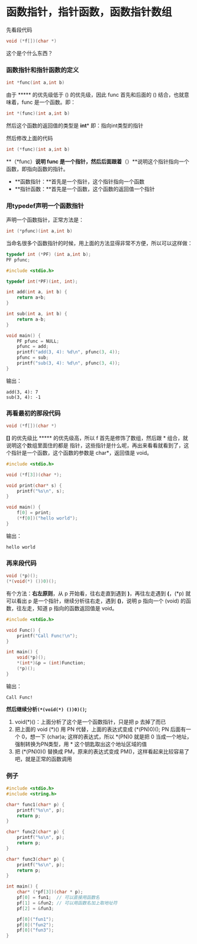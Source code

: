# 函数指针，指针函数，函数指针数组

先看段代码

```c
void (*f[])(char *)
```

这个是个什么东西？

### 函数指针和指针函数的定义

```c
int *func(int a,int b)
```

由于 ***** 的优先级低于 () 的优先级，因此 func 首先和后面的 () 结合，也就意味着，func 是一个函数。即：

```c
int *(func)(int a,int b)
```

然后这个函数的返回值的类型是 **int*** 即：指向int类型的指针

然后修改上面的代码

```c
int (*func)(int a,int b)
```

**（\*func）**说明 func 是一个指针，然后后面跟着**（）**说明这个指针指向一个函数，即指向函数的指针。

- **函数指针：**首先是一个指针，这个指针指向一个函数
- **指针函数：**首先是一个函数，这个函数的返回值一个指针

### 用typedef声明一个函数指针

声明一个函数指针，正常方法是：

```c
int (*pfunc)(int a,int b)
```

当命名很多个函数指针的时候，用上面的方法显得非常不方便，所以可以这样做：

```c
typedef int (*PF) (int a,int b);
PF pfunc;
```

```c
#include <stdio.h>

typedef int(*PF)(int, int);

int add(int a, int b) {
    return a+b;
}

int sub(int a, int b) {
    return a-b;
}

void main() {
    PF pfunc = NULL;
    pfunc = add;
    printf("add(3, 4): %d\n", pfunc(3, 4));
    pfunc = sub;
    printf("sub(3, 4): %d\n", pfunc(3, 4));
}
```

输出：

```
add(3, 4): 7
sub(3, 4): -1
```

### 再看最初的那段代码

```c
void (*f[])(char *)
```

**[]** 的优先级比 ***** 的优先级高，所以 f 首先是修饰了数组，然后跟 * 组合，就说明这个数组里面住的都是 指针，这些指针是什么呢，再出来看看就看到了，这个指针是一个函数，这个函数的参数是 char*，返回值是 void。

```c
#include <stdio.h>

void (*f[3])(char *);

void print(char* s) {
    printf("%s\n", s);
}

void main() {
    f[0] = print;
    (*f[0])("hello world");
}
```

输出：

```
hello world
```

### 再来段代码

```c
void (*p)();
(*(void(*) ())0)();
```

有个方法：**右左原则**，从 p 开始看，往右走直到遇到 **)**，再往左走遇到 **(**，(*p) 就可以看出 p 是一个指针，继续分析往右走，遇到 **()**，说明 p 指向一个 (void) 的函数，往左走，知道 p 指向的函数返回值是 void。

```c
#include <stdio.h>

void Func() {
    printf("Call Func!\n");
}

int main() {
    void(*p)();
    *(int*)&p = (int)Function;
    (*p)();
}
```

输出：

```
Call Func!
```

**然后继续分析`(*(void(*) ())0)()`;**

1. void(*)()：上面分析了这个是一个函数指针，只是把 p 去掉了而已
2. 把上面的 void (\*)() 用 PN 代替，上面的表达式变成 (*(PN)0)(); PN 后面有一个 0，想一下 (char)a; 这样的表达式，所以 *(PN)0 就是把 0 当成一个地址，强制转换为PN类型，用 * 这个钥匙取出这个地址区域的值
3. 把 (*(PN)0)() 替换成 PM，原来的表达式变成 PM()，这样看起来比较容易了吧，就是正常的函数调用

### 例子

```c
#include <stdio.h>
#include <string.h>

char* func1(char* p) {
    printf("%s\n", p);
    return p;
}

char* func2(char* p) {
    printf("%s\n", p);
    return p;
}

char* func3(char* p) {
    printf("%s\n", p);
    return p;
}

int main() {
    char* (*pf[3])(char * p);
    pf[0] = fun1;  // 可以直接用函数名
    pf[1] = &fun2; // 可以用函数名加上取地址符
    pf[2] = &fun3;

    pf[0]("fun1");
    pf[0]("fun2");
    pf[0]("fun3");
}
```